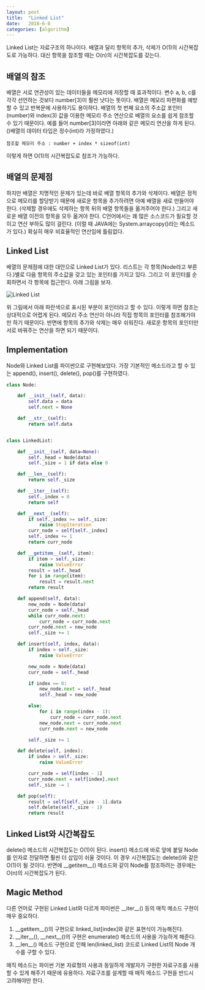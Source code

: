 ```yaml
---
layout: post
title:  "Linked List"
date:   2018-6-8
categories: [algorithm]
---
```


<p class="intro"><span class="dropcap">L</span>inked List는 자료구조의 하나이다. 배열과 달리 항목의 추가, 삭제가 O(1)의 시간복잡도로 가능하다. 대신 항목을 참조할 때는 O(n)의 시간복잡도를 갖는다.</p>

## 배열의 참조

배열은 서로 연관성이 있는 데이터들을 메모리에 저장할 때 효과적이다. 변수 a, b, c를 각각 선언하는 것보다 number[3]이 훨씬 낫다는 뜻이다. 배열은 메모리 파편화를 예방할 수 있고 반복문에 사용하기도 용이하다. 배열의 첫 번째 요소의 주소값 포인터(number)와 index(3) 값을 이용한 메모리 주소 연산으로 배열의 요소를 쉽게 참조할 수 있기 때문이다. 예를 들어 number[3]이라면 아래와 같은 메모리 연산을 하게 된다. ()배열의 데이터 타입은 정수(int)라 가정하였다.)

```
참조할 메모리 주소 : number + index * sizeof(int)
```

이렇게 하면 O(1)의 시간복잡도로 참조가 가능하다.

## 배열의 문제점

하지만 배열은 치명적인 문제가 있는데 바로 배열 항목의 추가와 삭제이다. 배열은 정적으로 메모리를 할당받기 때문에 새로운 항목을 추가하려면 아예 배열을 새로 만들어야 한다. (삭제할 경우에도 삭제하는 항목 뒤의 배열 항목들을 옮겨주어야 한다.) 그리고 새로운 배열 이전의 항목을 모두 옮겨야 한다. C언어에서는 꽤 많은 소스코드가 필요할 것이고 연산 부하도 많이 걸린다. (이럴 때 JAVA에는  System.arraycopy()라는 메소드가 있다.) 확실히 매우 비효율적인 연산임에 틀림없다.

## Linked List

배열의 문제점에 대한 대안으로 Linked List가 있다. 리스트는 각 항목(Node라고 부른다.)별로 다음 항목의 주소값을 갖고 있는 포인터를 가지고 있다. 그리고 이 포인터를 순회하면서 각 항목에 접근한다. 아래 그림을 보자.

![Linked List](https://upload.wikimedia.org/wikipedia/commons/thumb/9/9c/Single_linked_list.png/400px-Single_linked_list.png)

위 그림에서 아래 파란색으로 표시된 부분이 포인터라고 할 수 있다. 이렇게 하면 참조는 상대적으로 어렵게 된다. 메모리 주소 연산이 아니라 직접 항목의 포인터를 참조해가야만 하기 때문이다. 반면에 항목의 추가와 삭제는 매우 쉬워진다. 새로운 항목의 포인터만 서로 바꿔주는 연산을 하면 되기 때문이다.

## Implementation

Node와 Linked List를 파이썬으로 구현해보았다. 가장 기본적인 메소드라고 할 수 있는 append(), insert(), delete(), pop()를 구현하였다.

```python
class Node:

    def __init__(self, data):
        self.data = data
        self.next = None

    def __str__(self):
        return self.data


class LinkedList:

    def __init__(self, data=None):
        self._head = Node(data)
        self._size = 1 if data else 0

    def __len__(self):
        return self._size

    def __iter__(self):
        self._index = 0
        return self

    def __next__(self):
        if self._index >= self._size:
            raise StopIteration
        curr_node = self[self._index]
        self._index += 1
        return curr_node

    def __getitem__(self, item):
        if item > self._size:
            raise ValueError
        result = self._head
        for i in range(item):
            result = result.next
        return result

    def append(self, data):
        new_node = Node(data)
        curr_node = self._head
        while curr_node.next:
            curr_node = curr_node.next
        curr_node.next = new_node
        self._size += 1

    def insert(self, index, data):
        if index > self._size:
            raise ValueError

        new_node = Node(data)
        curr_node = self._head

        if index == 0:
            new_node.next = self._head
            self._head = new_node

        else:
            for i in range(index - 1):
                curr_node = curr_node.next
            new_node.next = curr_node.next
            curr_node.next = new_node

        self._size += 1

    def delete(self, index):
        if index > self._size:
            raise ValueError

        curr_node = self[index - 1]
        curr_node.next = self[index].next
        self._size -= 1

    def pop(self):
        result = self[self._size - 1].data
        self.delete(self._size - 1)
        return result
```

## Linked List와 시간복잡도

delete() 메소드의 시간복잡도는 O(1)이 된다.
insert() 메소드에 바로 앞에 붙일 Node를 인자로 전달하면 훨씬 더 삽입이 쉬울 것이다. 이 경우 시간복잡도는 delete()와 같은 O(1)이 될 것이다.
반면에 \_\_getitem\_\_() 메소드와 같이 Node를 참조하려는 경우에는 O(n)의 시간복잡도가 된다.

## Magic Method

다른 언어로 구현된 Linked List와 다르게 파이썬은 \_\_iter\_\_() 등의 매직 메소드 구현이 매우 중요하다.
1. \_\_getitem\_\_()의 구현으로 linked_list[index]와 같은 표현식이 가능해진다.
2. \_\_iter\_\_(), \_\_next\_\_()의 구현은 enumerate() 메소드의 사용을 가능하게 해준다.
3. \_\_len\_\_() 메소드 구현으로 인해 len(linked_list) 코드로 Linked List의 Node 개수를 구할 수 있다.

매직 메소드는 파이썬 기본 자료형의 사용과 동일하게 개발자가 구현한 자료구조를 사용할 수 있게 해주기 때문에 유용하다. 자료구조를 설계할 때 매직 메소드 구현을 반드시 고려해야만 한다.
